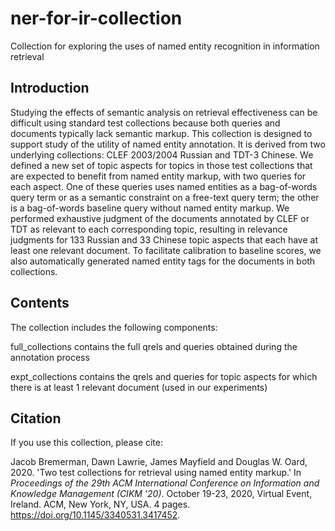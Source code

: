 # ner-for-ir-collection
Collection for exploring the uses of named entity recognition in information retrieval
## Introduction

Studying the effects of semantic analysis on retrieval effectiveness can be difficult using standard test collections because both queries and documents typically lack semantic markup. This collection is designed to support study of the utility of named entity annotation. It is derived from two underlying collections: CLEF 2003/2004 Russian and TDT-3 Chinese.  We defined a new set of topic aspects for topics in those test collections that are expected to benefit from named entity markup, with two queries for each aspect.  One of these queries uses named entities as a bag-of-words query term or as a semantic constraint on a free-text query term; the other is a bag-of-words baseline query without named entity markup. We performed exhaustive judgment of the documents annotated by CLEF or TDT as relevant to each corresponding topic, resulting in relevance judgments for 133 Russian and 33 Chinese topic aspects that each have at least one relevant document. To facilitate calibration to baseline scores, we also automatically generated named entity tags for the documents in both collections.

## Contents

The collection includes the following components:

full_collections contains the full qrels and queries obtained during the annotation process

expt_collections contains the qrels and queries for topic aspects for which there is at least 1 relevant document (used in our experiments)

## Citation

If you use this collection, please cite:

Jacob Bremerman, Dawn Lawrie, James Mayfield and Douglas W. Oard, 2020. 'Two test collections for retrieval using named entity markup.' In *Proceedings of the 29th ACM International Conference on Information and Knowledge Management (CIKM '20)*. October 19-23, 2020, Virtual Event, Ireland. ACM, New York, NY, USA. 4 pages. <https://doi.org/10.1145/3340531.3417452>.
